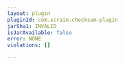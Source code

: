 ```yaml
---
layout: plugin
pluginId: com.scrain.checksum-plugin
jarSha1: INVALID
isJarAvailable: false
error: NONE
violations: []

---
```

